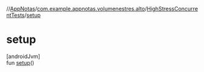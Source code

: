 //[AppNotas](../../../index.md)/[com.example.appnotas.volumenestres.alto](../index.md)/[HighStressConcurrentTests](index.md)/[setup](setup.md)

# setup

[androidJvm]\
fun [setup](setup.md)()
